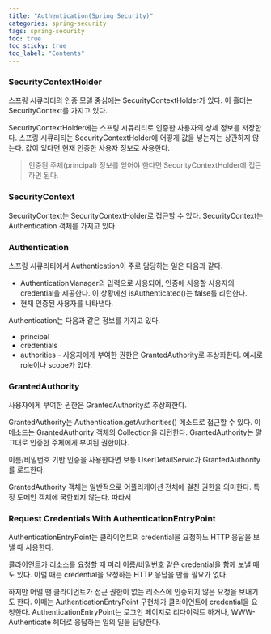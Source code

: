 ```yaml
---
title: "Authentication(Spring Security)"
categories: spring-security
tags: spring-security  
toc: true
toc_sticky: true
toc_label: "Contents"
---
```


### SecurityContextHolder

스프링 시큐리티의 인증 모델 중심에는 SecurityContextHolder가 있다. 이 홀더는 SecurityContext를 가지고 있다.


SecurityContextHolder에는 스프링 시큐리티로 인증한 사용자의 상세 정보를 저장한다. 스프링 시큐리티는 SecurityContextHolder에 어떻게 값을 넣는지는 상관하지 않는다. 값이 있다면 현재 인증한 사용자 정보로 사용한다.

> 인증된 주체(principal) 정보를 얻어야 한다면 SecurityContextHolder에 접근하면 된다.
>

### SecurityContext

SecurityContext는 SecurityContextHolder로 접근할 수 있다. SecurityContext는 Authentication 객체를 가지고 있다.

### Authentication

스프링 시큐리티에서 Authentication이 주로 담당하는 일은 다음과 같다.

- AuthenticationManager의 입력으로 사용되어, 인증에 사용할 사용자의 credential을 제공한다. 이 상황에선 isAuthenticated()는 false를 리턴한다.
- 현재 인증된 사용자를 나타낸다.

Authentication는 다음과 같은 정보를 가지고 있다.

- principal
- credentials
- authorities - 사용자에게 부여한 권한은 GrantedAuthority로 추상화한다. 예시로 role이나 scope가 있다.

### GrantedAuthority

사용자에게 부여한 권한은 GrantedAuthority로 추상화한다.

GrantedAuthority는 Authentication.getAuthorities() 메소드로 접근할 수 있다. 이 메소드는 GrantedAuthority 객체의 Collection을 리턴한다. GrantedAuthority는 말 그대로 인증한 주체에게 부여된 권한이다.

이름/비밀번호 기반 인증을 사용한다면 보통 UserDetailServic가 GrantedAuthority를 로드한다.

GrantedAuthority 객체는 일반적으로 어플리케이션 전체에 걸친 권한을 의미한다. 특정 도메인 객체에 국한되지 않는다. 따라서

### Request Credentials With AuthenticationEntryPoint

AuthenticationEntryPoint는 클라이언트의 credential을 요청하느 HTTP 응답을 보낼 때 사용한다.

클라이언트가 리소스를 요청할 때 미리 이름/비밀번호 같은 credential을 함께 보낼 때도 있다. 이럴 때는 credential을 요청하는 HTTP 응답을 만들 필요가 없다.

하지만 어떨 땐 클라이언트가 접근 권한이 없는 리소스에 인증되지 않은 요청을 보내기도 한다. 이때는 AuthenticationEntryPoint 구현체가 클라이언트에 credential을 요청한다. AuthenticationEntryPoint는 로그인 페이지로 리다이렉트 하거나, WWW-Authenticate 헤더로 응답하는 일의 일을 담당한다.